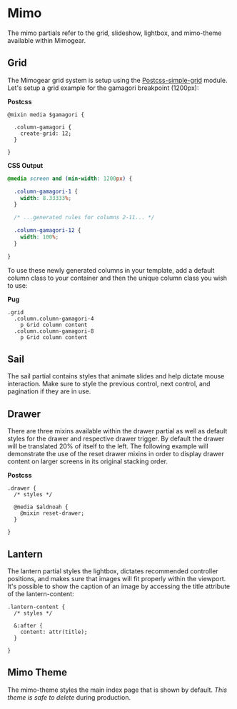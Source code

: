 # Mimo

The mimo partials refer to the grid, slideshow, lightbox, and mimo-theme available within Mimogear.

## Grid

The Mimogear grid system is setup using the [Postcss-simple-grid](https://github.com/iamfrntdv/postcss-simple-grid) module. Let's setup a grid example for the gamagori breakpoint (1200px):

**Postcss**

```postcss
@mixin media $gamagori {

  .column-gamagori {
    create-grid: 12;
  }

}
```

**CSS Output**

```css
@media screen and (min-width: 1200px) {

  .column-gamagori-1 {
    width: 8.33333%;
  }

  /* ...generated rules for columns 2-11... */

  .column-gamagori-12 {
    width: 100%;
  }

}
```

To use these newly generated columns in your template, add a default column class to your container and then the unique column class you wish to use:

**Pug**

```pug
.grid
  .column.column-gamagori-4
    p Grid column content
  .column.column-gamagori-8
    p Grid column content
```

## Sail

The sail partial contains styles that animate slides and help dictate mouse interaction. Make sure to style the previous control, next control, and pagination if they are in use.

## Drawer

There are three mixins available within the drawer partial as well as default styles for the drawer and respective drawer trigger. By default the drawer will be translated 20% of itself to the left. The following example will demonstrate the use of the reset drawer mixins in order to display drawer content on larger screens in its original stacking order.

**Postcss**

```postcss
.drawer {
  /* styles */

  @media $aldnoah {
    @mixin reset-drawer;
  }

}
```

## Lantern

The lantern partial styles the lightbox, dictates recommended controller positions, and makes sure that images will fit properly within the viewport. It's possible to show the caption of an image by accessing the title attribute of the lantern-content:

```postcss
.lantern-content {
  /* styles */

  &:after {
    content: attr(title);
  }

}
```

## Mimo Theme

The mimo-theme styles the main index page that is shown by default. _This theme is safe to delete_ during production.

